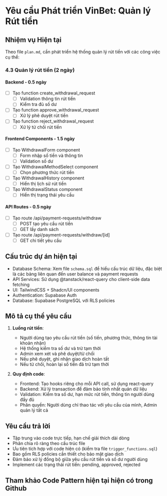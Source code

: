 # Yêu cầu Phát triển VinBet: Quản lý Rút tiền

## Nhiệm vụ Hiện tại

Theo file `plan.md`, cần phát triển hệ thống quản lý rút tiền với các công việc cụ thể:

### 4.3 Quản lý rút tiền (2 ngày)

#### Backend - 0.5 ngày

- [ ] Tạo function create_withdrawal_request
  - [ ] Validation thông tin rút tiền
  - [ ] Kiểm tra đủ số dư
- [ ] Tạo function approve_withdrawal_request
  - [ ] Xử lý phê duyệt rút tiền
- [ ] Tạo function reject_withdrawal_request
  - [ ] Xử lý từ chối rút tiền

#### Frontend Components - 1.5 ngày

- [ ] Tạo WithdrawalForm component
  - [ ] Form nhập số tiền và thông tin
  - [ ] Validation số dư
- [ ] Tạo WithdrawalMethodSelect component
  - [ ] Chọn phương thức rút tiền
- [ ] Tạo WithdrawalHistory component
  - [ ] Hiển thị lịch sử rút tiền
- [ ] Tạo WithdrawalStatus component
  - [ ] Hiển thị trạng thái yêu cầu

#### API Routes - 0.5 ngày

- [ ] Tạo route /api/payment-requests/withdraw
  - [ ] POST tạo yêu cầu rút tiền
  - [ ] GET lấy danh sách
- [ ] Tạo route /api/payment-requests/withdraw/[id]
  - [ ] GET chi tiết yêu cầu

## Cấu trúc dự án hiện tại

- Database Schema: Xem file `schema.sql` để hiểu cấu trúc dữ liệu, đặc biệt là các bảng liên quan đến user balance và payment requests
- API Services: Sử dụng @tanstack/react-query cho client-side data fetching
- UI: TailwindCSS + Shadcn/UI components
- Authentication: Supabase Auth
- Database: Supabase PostgreSQL với RLS policies

## Mô tả cụ thể yêu cầu

1. **Luồng rút tiền**:

   - Người dùng tạo yêu cầu rút tiền (số tiền, phương thức, thông tin tài khoản nhận)
   - Hệ thống kiểm tra số dư và trừ tạm thời
   - Admin xem xét và phê duyệt/từ chối
   - Nếu phê duyệt, ghi nhận giao dịch hoàn tất
   - Nếu từ chối, hoàn lại số tiền đã trừ tạm thời

2. **Quy định code**:
   - Frontend: Tạo hooks riêng cho mỗi API call, sử dụng react-query
   - Backend: Xử lý transaction để đảm bảo tính nhất quán dữ liệu
   - Validation: Kiểm tra số dư, hạn mức rút tiền, thông tin người dùng đầy đủ
   - Phân quyền: Người dùng chỉ thao tác với yêu cầu của mình, Admin quản lý tất cả

## Yêu cầu trả lời

- Tập trung vào code trực tiếp, hạn chế giải thích dài dòng
- Phân chia rõ ràng theo cấu trúc file
- Ưu tiên tích hợp với code hiện có (kiểm tra file `trigger_functions.sql`)
- Bao gồm RLS policies cần thiết cho bảo mật giao dịch
- Đảm bảo xử lý đồng bộ giữa yêu cầu rút tiền và số dư người dùng
- Implement các trạng thái rút tiền: pending, approved, rejected

## Tham khảo Code Pattern hiện tại hiện có trong Github
